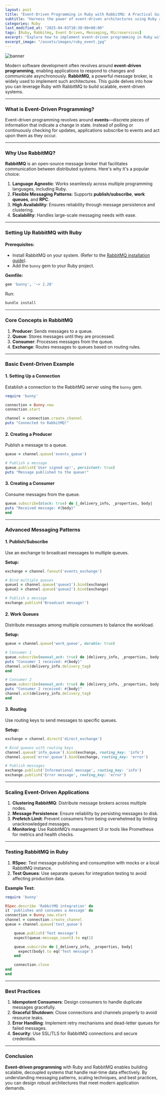```yaml
---
layout: post
title: "Event-Driven Programming in Ruby with RabbitMQ: A Practical Guide"
subtitle: "Harness the power of event-driven architectures using Ruby and RabbitMQ for scalable, real-time applications."
categories: Ruby
last_modified_at: "2025-04-03T10:30:00+00:00"
tags: [Ruby, Rabbitmq, Event Driven, Messaging, Microservices]
excerpt: "Explore how to implement event-driven programming in Ruby with RabbitMQ. Learn about messaging patterns, scalability, and real-time data processing."
excerpt_image: "/assets/images/ruby_event.jpg"
---
```


![banner](/assets/images/ruby_event.jpg)

Modern software development often revolves around **event-driven programming**, enabling applications to respond to changes and communicate asynchronously. **RabbitMQ**, a powerful message broker, is widely used to implement such architectures. This guide delves into how you can leverage Ruby with RabbitMQ to build scalable, event-driven systems.

---

### What is Event-Driven Programming?

Event-driven programming revolves around **events**—discrete pieces of information that indicate a change in state. Instead of polling or continuously checking for updates, applications subscribe to events and act upon them as they occur.

---

### Why Use RabbitMQ?

**RabbitMQ** is an open-source message broker that facilitates communication between distributed systems. Here's why it's a popular choice:

1. **Language Agnostic**: Works seamlessly across multiple programming languages, including Ruby.
2. **Flexible Messaging Patterns**: Supports **publish/subscribe**, **work queues**, and **RPC**.
3. **High Availability**: Ensures reliability through message persistence and clustering.
4. **Scalability**: Handles large-scale messaging needs with ease.

---

### Setting Up RabbitMQ with Ruby

#### Prerequisites:
- Install RabbitMQ on your system. (Refer to the [RabbitMQ installation guide](https://www.rabbitmq.com/download.html)).
- Add the `bunny` gem to your Ruby project.

**Gemfile:**
```ruby
gem 'bunny', '~> 2.20'
```

Run:
```bash
bundle install
```

---

### Core Concepts in RabbitMQ

1. **Producer**: Sends messages to a queue.
2. **Queue**: Stores messages until they are processed.
3. **Consumer**: Processes messages from the queue.
4. **Exchange**: Routes messages to queues based on routing rules.

---

### Basic Event-Driven Example

#### 1. Setting Up a Connection
Establish a connection to the RabbitMQ server using the `bunny` gem.

```ruby
require 'bunny'

connection = Bunny.new
connection.start

channel = connection.create_channel
puts "Connected to RabbitMQ!"
```

#### 2. Creating a Producer
Publish a message to a queue.

```ruby
queue = channel.queue('events_queue')

# Publish a message
queue.publish('User signed up!', persistent: true)
puts "Message published to the queue!"
```

#### 3. Creating a Consumer
Consume messages from the queue.

```ruby
queue.subscribe(block: true) do |_delivery_info, _properties, body|
puts "Received message: #{body}"
end
```

---

### Advanced Messaging Patterns

#### 1. **Publish/Subscribe**
Use an exchange to broadcast messages to multiple queues.

**Setup:**
```ruby
exchange = channel.fanout('events_exchange')

# Bind multiple queues
queue1 = channel.queue('queue1').bind(exchange)
queue2 = channel.queue('queue2').bind(exchange)

# Publish a message
exchange.publish('Broadcast message!')
```

#### 2. **Work Queues**
Distribute messages among multiple consumers to balance the workload.

**Setup:**
```ruby
queue = channel.queue('work_queue', durable: true)

# Consumer 1
queue.subscribe(manual_ack: true) do |delivery_info, _properties, body|
puts "Consumer 1 received: #{body}"
channel.ack(delivery_info.delivery_tag)
end

# Consumer 2
queue.subscribe(manual_ack: true) do |delivery_info, _properties, body|
puts "Consumer 2 received: #{body}"
channel.ack(delivery_info.delivery_tag)
end
```

#### 3. **Routing**
Use routing keys to send messages to specific queues.

**Setup:**
```ruby
exchange = channel.direct('direct_exchange')

# Bind queues with routing keys
channel.queue('info_queue').bind(exchange, routing_key: 'info')
channel.queue('error_queue').bind(exchange, routing_key: 'error')

# Publish messages
exchange.publish('Informational message', routing_key: 'info')
exchange.publish('Error message', routing_key: 'error')
```

---

### Scaling Event-Driven Applications

1. **Clustering RabbitMQ**: Distribute message brokers across multiple nodes.
2. **Message Persistence**: Ensure reliability by persisting messages to disk.
3. **Prefetch Limit**: Prevent consumers from being overwhelmed by limiting unacknowledged messages.
4. **Monitoring**: Use RabbitMQ’s management UI or tools like Prometheus for metrics and health checks.

---

### Testing RabbitMQ in Ruby

1. **RSpec**: Test message publishing and consumption with mocks or a local RabbitMQ instance.
2. **Test Queues**: Use separate queues for integration testing to avoid affecting production data.

**Example Test:**
```ruby
require 'bunny'

RSpec.describe 'RabbitMQ integration' do
it 'publishes and consumes a message' do
connection = Bunny.new.start
channel = connection.create_channel
queue = channel.queue('test_queue')

    queue.publish('Test message')
    expect(queue.message_count).to eq(1)

    queue.subscribe do |_delivery_info, _properties, body|
      expect(body).to eq('Test message')
    end

    connection.close
end
end
```

---

### Best Practices

1. **Idempotent Consumers**: Design consumers to handle duplicate messages gracefully.
2. **Graceful Shutdown**: Close connections and channels properly to avoid resource leaks.
3. **Error Handling**: Implement retry mechanisms and dead-letter queues for failed messages.
4. **Security**: Use SSL/TLS for RabbitMQ connections and secure credentials.

---

### Conclusion

**Event-driven programming** with Ruby and RabbitMQ enables building scalable, decoupled systems that handle real-time data effectively. By understanding messaging patterns, scaling techniques, and best practices, you can design robust architectures that meet modern application demands.

